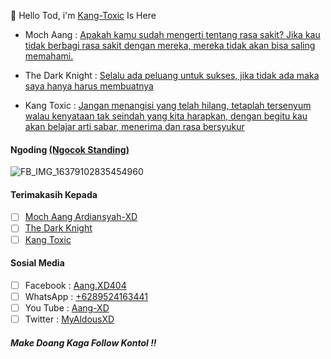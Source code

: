 👋 Hello Tod, i'm [Kang-Toxic]() Is Here

- Moch Aang : [Apakah kamu sudah mengerti tentang rasa sakit? Jika kau tidak berbagi rasa sakit dengan mereka, mereka tidak akan bisa saling memahami.]()

- The Dark Knight : [Selalu ada peluang untuk sukses, jika tidak ada maka saya hanya harus membuatnya]()

- Kang Toxic : [Jangan menangisi yang telah hilang, tetaplah tersenyum walau kenyataan tak seindah yang kita harapkan, dengan begitu kau akan belajar arti sabar, menerima dan rasa bersyukur]()


#### Ngoding [(Ngocok Standing)]()
![FB_IMG_16379102835454960](https://user-images.githubusercontent.com/98243315/150663021-b1c82640-18af-4975-a378-a0f079cca05f.jpg)


#### Terimakasih Kepada
- [ ] [Moch Aang Ardiansyah-XD]()
- [ ] [The Dark Knight]()
- [ ] [Kang Toxic]()

#### Sosial Media
- [ ] Facebook : [Aang.XD404]()
- [ ] WhatsApp : [+6289524163441]()
- [ ] You Tube : [Aang-XD]()
- [ ] Twitter : [MyAldousXD]()

#### _Make Doang Kaga Follow Kontol !!_

<!---
Kang-Toxic/Kang-Toxic is a ✨ special ✨ repository because its `README.md` (this file) appears on your GitHub profile.
You can click the Preview link to take a look at your changes.
--->
